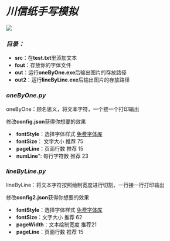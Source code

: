 # *川信纸手写模拟*

<img src="https://i.328888.xyz/2022/12/25/DXWpU.png">

### *目录：*

- **src**：在**test.txt**里添加文本
- **fout**：存放你的字体文件
- **out**：运行**oneByOne.exe**后输出图片的存放路径
- **out2**：运行**lineByLine.exe**后输出图片的存放路径

### *oneByOne.py*

oneByOne：顾名思义，将文本字符，一个接一个打印输出

修改**config.json**获得你想要的效果

- ​    **fontStyle**：选择字体样式 [免费字体库](https://www.fonts.net.cn/fonts-zh/tag-shouxie2-1.html)
- ​    **fontSize**：  文字大小 推荐 75
- ​    **pageLine**：页面行数 推荐 15
- ​    **numLine**":  每行字符数 推荐 23

### *lineByLine.py*

lineByLine：将文本字符按照绘制宽度进行切割，一行接一行打印输出

修改**config2.json**获得你想要的效果

- ​	**fontStyle**：选择字体样式 [免费字体库](https://www.fonts.net.cn/fonts-zh/tag-shouxie2-1.html)
- ​    **fontSize**：文字大小 推荐 62
- ​    **pageWidth**：文本绘制宽度 推荐21
- ​    **pageLine**：页面行数 推荐 15
